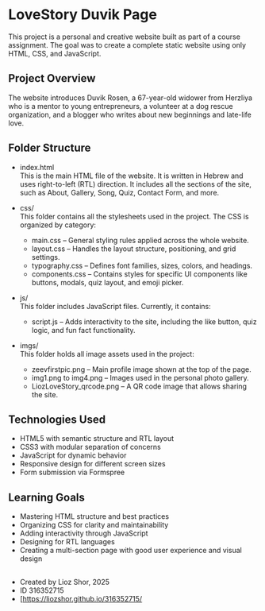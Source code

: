 # LoveStory Duvik Page

This project is a personal and creative website built as part of a course assignment. The goal was to create a complete static website using only HTML, CSS, and JavaScript.

## Project Overview

The website introduces Duvik Rosen, a 67-year-old widower from Herzliya who is a mentor to young entrepreneurs, a volunteer at a dog rescue organization, and a blogger who writes about new beginnings and late-life love.

## Folder Structure

- index.html  
  This is the main HTML file of the website. It is written in Hebrew and uses right-to-left (RTL) direction. It includes all the sections of the site, such as About, Gallery, Song, Quiz, Contact Form, and more.

- css/  
  This folder contains all the stylesheets used in the project. The CSS is organized by category:
  - main.css – General styling rules applied across the whole website.
  - layout.css – Handles the layout structure, positioning, and grid settings.
  - typography.css – Defines font families, sizes, colors, and headings.
  - components.css – Contains styles for specific UI components like buttons, modals, quiz layout, and emoji picker.

- js/  
  This folder includes JavaScript files. Currently, it contains:
  - script.js – Adds interactivity to the site, including the like button, quiz logic, and fun fact functionality.

- imgs/  
  This folder holds all image assets used in the project:
  - zeevfirstpic.png – Main profile image shown at the top of the page.
  - img1.png to img4.png – Images used in the personal photo gallery.
  - LiozLoveStory_qrcode.png – A QR code image that allows sharing the site.

## Technologies Used

- HTML5 with semantic structure and RTL layout
- CSS3 with modular separation of concerns
- JavaScript for dynamic behavior
- Responsive design for different screen sizes
- Form submission via Formspree

## Learning Goals

- Mastering HTML structure and best practices
- Organizing CSS for clarity and maintainability
- Adding interactivity through JavaScript
- Designing for RTL languages
- Creating a multi-section page with good user experience and visual design
  
##

- Created by Lioz Shor, 2025
- ID 316352715
- [https://liozshor.github.io/316352715/

